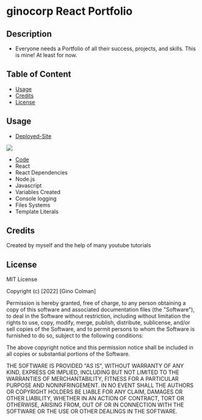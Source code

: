 # ginocorp React Portfolio

## Description

* Everyone needs a Portfolio of all their success, projects, and skills. This is mine! At least for now. 

## Table of Content
 
* [Usage](#usage) 
* [Credits](#credits) 
* [License](#license)

## Usage

* [Deployed-Site](https://ginocorp.github.io/React-Portfolio-V2/)

![](/src/assets/React_Portfolio.gif)

* [Code](https://github.com/ginocorp/React-Portfolio-V1/tree/master/src)
* React
* React Dependencies
* Node.js
* Javascript
* Variables Created
* Console logging
* Files Systems
* Template Literals

## Credits

Created by myself and the help of many youtube tutorials

## License

MIT License

Copyright (c) [2022] [Gino Colman]

Permission is hereby granted, free of charge, to any person obtaining a copy
of this software and associated documentation files (the "Software"), to deal
in the Software without restriction, including without limitation the rights
to use, copy, modify, merge, publish, distribute, sublicense, and/or sell
copies of the Software, and to permit persons to whom the Software is
furnished to do so, subject to the following conditions:

The above copyright notice and this permission notice shall be included in all
copies or substantial portions of the Software.

THE SOFTWARE IS PROVIDED "AS IS", WITHOUT WARRANTY OF ANY KIND, EXPRESS OR
IMPLIED, INCLUDING BUT NOT LIMITED TO THE WARRANTIES OF MERCHANTABILITY,
FITNESS FOR A PARTICULAR PURPOSE AND NONINFRINGEMENT. IN NO EVENT SHALL THE
AUTHORS OR COPYRIGHT HOLDERS BE LIABLE FOR ANY CLAIM, DAMAGES OR OTHER
LIABILITY, WHETHER IN AN ACTION OF CONTRACT, TORT OR OTHERWISE, ARISING FROM,
OUT OF OR IN CONNECTION WITH THE SOFTWARE OR THE USE OR OTHER DEALINGS IN THE
SOFTWARE.